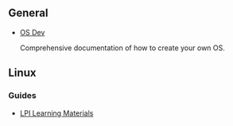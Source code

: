 ## General

- [OS Dev](https://wiki.osdev.org/Introduction)

    Comprehensive documentation of how to create your own OS.

## Linux

### Guides

- [LPI Learning Materials](https://learning.lpi.org/en/learning-materials/learning-materials/)

